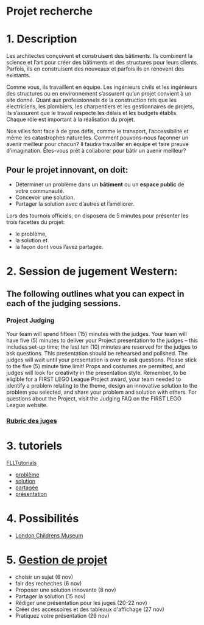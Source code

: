 # Projet recherche 

# 1. Description

Les architectes conçoivent et construisent des bâtiments. Ils combinent la science et l’art pour créer des bâtiments et des structures pour leurs clients. Parfois, ils en construisent des nouveaux et parfois ils en rénovent des existants.

Comme vous, ils travaillent en équipe. Les ingénieurs civils et les ingénieurs des structures ou en environnement s’assurent qu’un projet convient à un site donné. Quant aux professionnels de la construction tels que les électriciens, les plombiers, les charpentiers et les gestionnaires de projets, ils s’assurent que le travail respecte les délais et les budgets établis. Chaque rôle est important à la réalisation du projet.

Nos villes font face à de gros défis, comme le transport, l’accessibilité et même les catastrophes naturelles. Comment pouvons-nous façonner un avenir meilleur pour chacun? Il faudra travailler en équipe et faire preuve d’imagination. Êtes-vous prêt à collaborer pour bâtir un avenir meilleur?

## Pour le projet innovant, on doit:
* Déterminer un problème dans un <b>bâtiment</b> ou un <b>espace public</b> de votre communauté.
* Concevoir une solution. 
* Partager la solution avec d’autres et l’améliorer.

Lors des tournois officiels, on disposera de 5 minutes pour présenter les trois facettes du projet: 
* le problème, 
* la solution et 
* la façon dont vous l’avez partagée.

# 2. Session de jugement Western:

## The following outlines what you can expect in each of the judging sessions.
### Project Judging

Your team will spend fifteen (15) minutes with the judges. Your team will have five (5) minutes to deliver your
Project presentation to the judges – this includes set-up time; the last ten (10) minutes are reserved for the
judges to ask questions. This presentation should be rehearsed and polished. The judges will wait until your
presentation is over to ask questions. Please stick to the five (5) minute time limit! Props and costumes are
permitted, and judges will look for creativity in the presentation style.
Remember, to be eligible for a FIRST LEGO League Project award, your team needed to identify a problem
relating to the theme, design an innovative solution to the problem you selected, and share your problem and
solution with others.
For questions about the Project, visit the Judging FAQ on the FIRST LEGO League website.

### [Rubric des juges](rubricsProject.pdf)

# 3. tutoriels

[FLLTutorials](http://flltutorials.com/Project.html)
* [problème](http://flltutorials.com/translations/en-us/Project/Identify.pdf)
* [solution](http://flltutorials.com/translations/en-us/Project/InnovativeSolution.pdf)
* [partagée](http://flltutorials.com/translations/en-us/Project/Sharing.pdf)
* [présentation](http://flltutorials.com/translations/en-us/Project/Presentation.pdf)

# 4. Possibilités
* [London Childrens Museum](https://www.londonchildrensmuseum.ca/)

# 5. [Gestion de projet](http://flltutorials.com/translations/en-us/Project/ProjectTimeline.pdf)
* choisir un sujet (6 nov)
* fair des recheches (6 nov)
* Proposer une solution innovante (8 nov)
* Partager la solution (15 nov)
* Rédiger une présentation pour les juges (20-22 nov)
* Créer des accessoires et des tableaux d'affichage (27 nov)
* Pratiquez votre présentation (29 nov)
